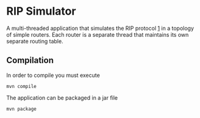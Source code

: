 # RIP Simulator

A multi-threaded application that simulates the RIP protocol [1] in a topology of simple routers.
Each router is a separate thread that maintains its own separate routing table.

## Compilation

In order to compile you must execute
 
    mvn compile

The application can be packaged in a jar file
 
    mvn package

[1]: http://en.wikipedia.org/wiki/Routing_Information_Protocol
